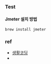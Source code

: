 ### Test

#### Jmeter 설치 방법

```shell
brew install jmeter
```

### ref

* [생활코딩](https://www.youtube.com/watch?v=1AyxqIePusA)
* 